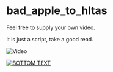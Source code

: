 # bad_apple_to_hltas

Feel free to supply your own video.

It is just a script, take a good read.

![Video](https://www.youtube.com/watch?v=aAYQvTZ6lNg)

[![BOTTOM TEXT](http://img.youtube.com/vi/aAYQvTZ6lNg/0.jpg)](http://www.youtube.com/watch?v=aAYQvTZ6lNg)
